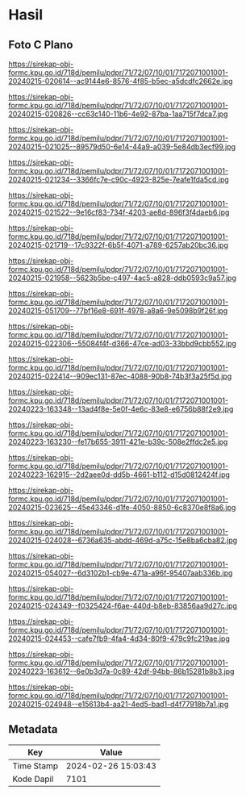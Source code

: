 # Hasil

## Foto C Plano

https://sirekap-obj-formc.kpu.go.id/718d/pemilu/pdpr/71/72/07/10/01/7172071001001-20240215-020614--ac9144e6-8576-4f85-b5ec-a5dcdfc2662e.jpg

https://sirekap-obj-formc.kpu.go.id/718d/pemilu/pdpr/71/72/07/10/01/7172071001001-20240215-020826--cc63c140-11b6-4e92-87ba-1aa715f7dca7.jpg

https://sirekap-obj-formc.kpu.go.id/718d/pemilu/pdpr/71/72/07/10/01/7172071001001-20240215-021025--89579d50-6e14-44a9-a039-5e84db3ecf99.jpg

https://sirekap-obj-formc.kpu.go.id/718d/pemilu/pdpr/71/72/07/10/01/7172071001001-20240215-021234--3366fc7e-c90c-4923-825e-7eafe1fda5cd.jpg

https://sirekap-obj-formc.kpu.go.id/718d/pemilu/pdpr/71/72/07/10/01/7172071001001-20240215-021522--9e16cf83-734f-4203-ae8d-896f3f4daeb6.jpg

https://sirekap-obj-formc.kpu.go.id/718d/pemilu/pdpr/71/72/07/10/01/7172071001001-20240215-021719--17c9322f-6b5f-4071-a789-6257ab20bc36.jpg

https://sirekap-obj-formc.kpu.go.id/718d/pemilu/pdpr/71/72/07/10/01/7172071001001-20240215-021958--5623b5be-c497-4ac5-a828-ddb0593c9a57.jpg

https://sirekap-obj-formc.kpu.go.id/718d/pemilu/pdpr/71/72/07/10/01/7172071001001-20240215-051709--77bf16e8-691f-4978-a8a6-9e5098b9f26f.jpg

https://sirekap-obj-formc.kpu.go.id/718d/pemilu/pdpr/71/72/07/10/01/7172071001001-20240215-022306--55084f4f-d366-47ce-ad03-33bbd9cbb552.jpg

https://sirekap-obj-formc.kpu.go.id/718d/pemilu/pdpr/71/72/07/10/01/7172071001001-20240215-022414--909ec131-87ec-4088-90b8-74b3f3a25f5d.jpg

https://sirekap-obj-formc.kpu.go.id/718d/pemilu/pdpr/71/72/07/10/01/7172071001001-20240223-163348--13ad4f8e-5e0f-4e6c-83e8-e6756b88f2e9.jpg

https://sirekap-obj-formc.kpu.go.id/718d/pemilu/pdpr/71/72/07/10/01/7172071001001-20240223-163230--fe17b655-3911-421e-b39c-508e2ffdc2e5.jpg

https://sirekap-obj-formc.kpu.go.id/718d/pemilu/pdpr/71/72/07/10/01/7172071001001-20240223-162915--2d2aee0d-dd5b-4661-b112-d15d0812424f.jpg

https://sirekap-obj-formc.kpu.go.id/718d/pemilu/pdpr/71/72/07/10/01/7172071001001-20240215-023625--45e43346-d1fe-4050-8850-6c8370e8f8a6.jpg

https://sirekap-obj-formc.kpu.go.id/718d/pemilu/pdpr/71/72/07/10/01/7172071001001-20240215-024028--6736a635-abdd-469d-a75c-15e8ba6cba82.jpg

https://sirekap-obj-formc.kpu.go.id/718d/pemilu/pdpr/71/72/07/10/01/7172071001001-20240215-054027--6d3102b1-cb9e-471a-a96f-95407aab336b.jpg

https://sirekap-obj-formc.kpu.go.id/718d/pemilu/pdpr/71/72/07/10/01/7172071001001-20240215-024349--f0325424-f6ae-440d-b8eb-83856aa9d27c.jpg

https://sirekap-obj-formc.kpu.go.id/718d/pemilu/pdpr/71/72/07/10/01/7172071001001-20240215-024453--cafe7fb9-4fa4-4d34-80f9-479c9fc219ae.jpg

https://sirekap-obj-formc.kpu.go.id/718d/pemilu/pdpr/71/72/07/10/01/7172071001001-20240223-163612--6e0b3d7a-0c89-42df-94bb-86b15281b8b3.jpg

https://sirekap-obj-formc.kpu.go.id/718d/pemilu/pdpr/71/72/07/10/01/7172071001001-20240215-024948--e15613b4-aa21-4ed5-bad1-d4f77918b7a1.jpg


## Metadata

| Key        | Value               |
| ---------- | ------------------- |
| Time Stamp | 2024-02-26 15:03:43 |
| Kode Dapil | 7101                |



